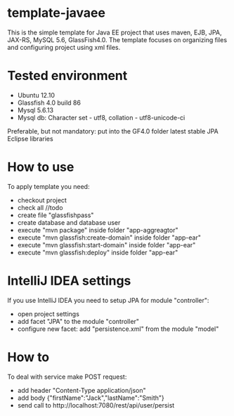 template-javaee
===============


This is the simple template for Java EE project that uses maven, EJB, JPA, JAX-RS, MySQL 5.6, GlassFish4.0.
The template focuses on organizing files and configuring project using xml files.


# Tested environment
- Ubuntu 12.10
- Glassfish 4.0 build 86
- Mysql 5.6.13
- Mysql db: Character set - utf8, collation - utf8-unicode-ci

Preferable, but not mandatory: put into the GF4.0 folder latest stable JPA Eclipse libraries


# How to use
To apply template you need:
- checkout project
- check all //todo
- create file "glassfishpass"
- create database and database user
- execute "mvn package" inside folder "app-aggreagtor"
- execute "mvn glassfish:create-domain" inside folder "app-ear"
- execute "mvn glassfish:start-domain" inside folder "app-ear"
- execute "mvn glassfish:deploy" inside folder "app-ear"


# IntelliJ IDEA settings
If you use IntelliJ IDEA you need to setup JPA for module "controller":
- open project settings
- add facet "JPA" to the module "controller"
- configure new facet: add "persistence.xml" from the module "model"


# How to
To deal with service make POST request:
- add header "Content-Type application/json"
- add body {"firstName":"Jack","lastName":"Smith"}
- send call to http://localhost:7080/rest/api/user/persist
